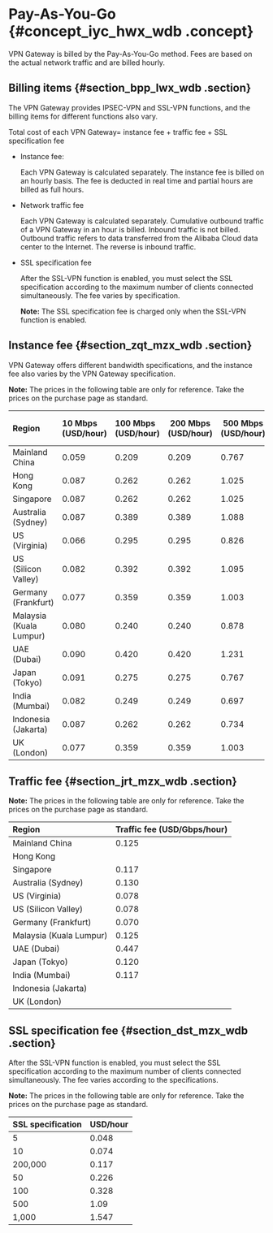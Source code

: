 # Pay-As-You-Go {#concept_iyc_hwx_wdb .concept}

VPN Gateway is billed by the Pay-As-You-Go method. Fees are based on the actual network traffic and are billed hourly.

## Billing items {#section_bpp_lwx_wdb .section}

The VPN Gateway provides IPSEC-VPN and SSL-VPN functions, and the billing items for different functions also vary.

Total cost of each VPN Gateway= instance fee + traffic fee + SSL specification fee

-   Instance fee:

    Each VPN Gateway is calculated separately. The instance fee is billed on an hourly basis. The fee is deducted in real time and partial hours are billed as full hours.

-   Network traffic fee

    Each VPN Gateway is calculated separately. Cumulative outbound traffic of a VPN Gateway in an hour is billed. Inbound traffic is not billed. Outbound traffic refers to data transferred from the Alibaba Cloud data center to the Internet. The reverse is inbound traffic.

-   SSL specification fee

    After the SSL-VPN function is enabled, you must select the SSL specification according to the maximum number of clients connected simultaneously. The fee varies by specification. 

    **Note:** The SSL specification fee is charged only when the SSL-VPN function is enabled.


## Instance fee {#section_zqt_mzx_wdb .section}

VPN Gateway offers different bandwidth specifications, and the instance fee also varies by the VPN Gateway specification.

**Note:** The prices in the following table are only for reference. Take the prices on the purchase page as standard.

|Region|10 Mbps \(USD/hour\)|100 Mbps \(USD/hour\)|200 Mbps \(USD/hour\)|500 Mbps \(USD/hour\)|1000 Mbps \(USD/hour\)|
|:-----|:-------------------|:--------------------|---------------------|---------------------|----------------------|
|Mainland China|0.059|0.209|0.209|0.767|0.767|
|Hong Kong|0.087|0.262|0.262|1.025|1.025|
|Singapore|0.087|0.262|0.262|1.025|1.025|
|Australia \(Sydney\)|0.087|0.389|0.389|1.088|1.088|
|US \(Virginia\)|0.066|0.295|0.295|0.826|0.826|
|US \(Silicon Valley\)|0.082|0.392|0.392|1.095|1.095|
|Germany \(Frankfurt\)|0.077|0.359|0.359|1.003|1.095|
|Malaysia \(Kuala Lumpur\)|0.080|0.240|0.240|0.878|0.878|
|UAE \(Dubai\)|0.090|0.420|0.420|1.231|1.231|
|Japan \(Tokyo\)|0.091|0.275|0.275|0.767|0.767|
|India \(Mumbai\)|0.082|0.249|0.249|0.697|0.697|
|Indonesia \(Jakarta\)|0.087|0.262|0.262|0.734|0.734|
|UK \(London\)|0.077|0.359|0.359|1.003|1.003|

## Traffic fee {#section_jrt_mzx_wdb .section}

**Note:** The prices in the following table are only for reference. Take the prices on the purchase page as standard.

|Region|Traffic fee \(USD/Gbps/hour\)|
|:-----|:----------------------------|
|Mainland China|0.125|
|Hong Kong| |
|Singapore|0.117|
|Australia \(Sydney\)|0.130|
|US \(Virginia\)|0.078|
|US \(Silicon Valley\)|0.078|
|Germany \(Frankfurt\)|0.070|
|Malaysia \(Kuala Lumpur\)|0.125|
|UAE \(Dubai\)|0.447|
|Japan \(Tokyo\)|0.120|
|India \(Mumbai\)|0.117|
|Indonesia \(Jakarta\)| |
|UK \(London\)| |

## SSL specification fee {#section_dst_mzx_wdb .section}

After the SSL-VPN function is enabled, you must select the SSL specification according to the maximum number of clients connected simultaneously. The fee varies according to the specifications.

**Note:** The prices in the following table are only for reference. Take the prices on the purchase page as standard.

|SSL specification|USD/hour|
|:----------------|:-------|
|5|0.048|
|10|0.074|
|200,000|0.117|
|50|0.226|
|100|0.328|
|500|1.09|
|1,000|1.547|

